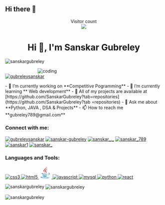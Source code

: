 ## Hi there 👋

<!--
**girish-katare13/girish-katare13** is a ✨ _special_ ✨ repository because its `README.md` (this file) appears on your GitHub profile.

Here are some ideas to get you started:

- 🔭 I’m currently working on ...
- 🌱 I’m currently learning ...
- 👯 I’m looking to collaborate on ...
- 🤔 I’m looking for help with ...
- 💬 Ask me about ...
- 📫 How to reach me: ...
- 😄 Pronouns: ...
- ⚡ Fun fact: ...
-->

<p align="center">
Visitor count<br>
<img src="https://profile-counter.glitch.me/SanskarGubreley/count.svg" />
</p>
<h1 align="center">Hi 👋, I'm Sanskar Gubreley</h1>
<p align="left"> <img
src="https://komarev.com/ghpvc/?username=sanskargubreley&label=Profile%20views&color=0
e75b6&style=flat" alt="sanskargubreley" /> </p>
<img align="right" alt="coding" width ="400"
src="https://user-images.githubusercontent.com/46869388/89207039-b899e600-d5d7-11ea-90d
0-c894383d35b4.gif">
<p align="left"> <a href="https://twitter.com/gubreleysanskar" target="blank"><img
src="https://img.shields.io/twitter/follow/gubreleysanskar?logo=twitter&style=for-the-badge"
alt="gubreleysanskar" /></a> </p>
- 🔭 I’m currently working on **Competitive Pogramming**
- 🌱 I’m currently learning ** Web development**
- 󰞵 All of my projects are available at
[https://github.com/SanskarGubreley?tab=repositories](https://github.com/SanskarGubreley?tab
=repositories)
- 💬 Ask me about **Python, JAVA , DSA & Projects**
- 📫 How to reach me **gubreley789@gmail.com**
<h3 align="left">Connect with me:</h3>
<p align="left">
<a href="https://twitter.com/gubreleysanskar" target="blank"><img align="center"
src="https://raw.githubusercontent.com/rahuldkjain/github-profile-readme-generator/master/src/i
mages/icons/Social/twitter.svg" alt="gubreleysanskar" height="30" width="40" /></a>
<a href="https://linkedin.com/in/sanskar-gubreley" target="blank"><img align="center"
src="https://raw.githubusercontent.com/rahuldkjain/github-profile-readme-generator/master/src/i
mages/icons/Social/linked-in-alt.svg" alt="sanskar-gubreley" height="30" width="40" /></a>
<a href="https://instagram.com/sanskar_._" target="blank"><img align="center"
src="https://raw.githubusercontent.com/rahuldkjain/github-profile-readme-generator/master/src/i
mages/icons/Social/instagram.svg" alt="sanskar_._" height="30" width="40" /></a>
<a href="https://www.codechef.com/users/sanskar_789" target="blank"><img align="center"
src="https://pbs.twimg.com/profile_images/1477930785537605633/ROTVNVz7_400x400.jpg"
alt="sanskar_789" height="30" width="40" /></a>
<a href="https://www.hackerrank.com/sanskar1" target="blank"><img align="center"
src="https://raw.githubusercontent.com/rahuldkjain/github-profile-readme-generator/master/src/i
mages/icons/Social/hackerrank.svg" alt="sanskar1" height="30" width="40" /></a>
<a href="https://www.leetcode.com/sanskar_" target="blank"><img align="center"
src="https://raw.githubusercontent.com/rahuldkjain/github-profile-readme-generator/master/src/i
mages/icons/Social/leet-code.svg" alt="sanskar_" height="30" width="40" /></a>
</p>
<h3 align="left">Languages and Tools:</h3>
<p align="left"> <a href="https://www.w3schools.com/css/" target="_blank" rel="noreferrer">
<img
src="https://raw.githubusercontent.com/devicons/devicon/master/icons/css3/css3-original-word
mark.svg" alt="css3" width="40" height="40"/> </a> <a href="https://www.w3.org/html/"
target="_blank" rel="noreferrer"> <img
src="https://raw.githubusercontent.com/devicons/devicon/master/icons/html5/html5-original-wor
dmark.svg" alt="html5" width="40" height="40"/> </a> <a href="https://www.java.com"
target="_blank" rel="noreferrer"> <img
src="https://raw.githubusercontent.com/devicons/devicon/master/icons/java/java-original.svg"
alt="java" width="40" height="40"/> </a> <a
href="https://developer.mozilla.org/en-US/docs/Web/JavaScript" target="_blank"
rel="noreferrer"> <img
src="https://raw.githubusercontent.com/devicons/devicon/master/icons/javascript/javascript-origi
nal.svg" alt="javascript" width="40" height="40"/> </a> <a href="https://www.mysql.com/"
target="_blank" rel="noreferrer"> <img
src="https://raw.githubusercontent.com/devicons/devicon/master/icons/mysql/mysql-original-wor
dmark.svg" alt="mysql" width="40" height="40"/> </a> <a href="https://www.python.org"
target="_blank" rel="noreferrer"> <img
src="https://raw.githubusercontent.com/devicons/devicon/master/icons/python/python-original.sv
g" alt="python" width="40" height="40"/> </a> <a href="https://reactjs.org/" target="_blank"
rel="noreferrer"> <img
src="https://raw.githubusercontent.com/devicons/devicon/master/icons/react/react-original-word
mark.svg" alt="react" width="40" height="40"/> </a> </p>
<p><img align="left"
src="https://github-readme-stats.vercel.app/api/top-langs?username=sanskargubreley&show_ic
ons=true&locale=en&layout=compact" alt="sanskargubreley" /></p>
<p>&nbsp;<img align="center"
src="https://github-readme-stats.vercel.app/api?username=sanskargubreley&show_icons=true&
locale=en" alt="sanskargubreley" /></p>
<p><img align="center"
src="https://github-readme-streak-stats.herokuapp.com/?user=sanskargubreley&"
alt="sanskargubreley" /></p>
